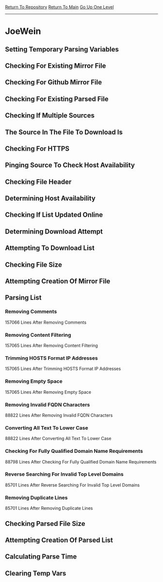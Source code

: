[Return To Repository](https://github.com/deathbybandaid/piholeparser/)
[Return To Main](https://github.com/deathbybandaid/piholeparser/blob/master/RecentRunLogs/Mainlog.md)
[Go Up One Level](https://github.com/deathbybandaid/piholeparser/blob/master/RecentRunLogs/TopLevelScripts/30-Processing-External-Blacklists.md)
____________________________________
# JoeWein
## Setting Temporary Parsing Variables
## Checking For Existing Mirror File
## Checking For Github Mirror File
## Checking For Existing Parsed File
## Checking If Multiple Sources
## The Source In The File To Download Is
## Checking For HTTPS
## Pinging Source To Check Host Availability
## Checking File Header
## Determining Host Availability
## Checking If List Updated Online
## Determining Download Attempt
## Attempting To Download List
## Checking File Size
## Attempting Creation Of Mirror File
## Parsing List
### Removing Comments
157066 Lines After Removing Comments
### Removing Content Filtering
157065 Lines After Removing Content Filtering
### Trimming HOSTS Format IP Addresses
157065 Lines After Trimming HOSTS Format IP Addresses
### Removing Empty Space
157065 Lines After Removing Empty Space
### Removing Invalid FQDN Characters
88822 Lines After Removing Invalid FQDN Characters
### Converting All Text To Lower Case
88822 Lines After Converting All Text To Lower Case
### Checking For Fully Qualified Domain Name Requirements
88798 Lines After Checking For Fully Qualified Domain Name Requirements
### Reverse Searching For Invalid Top Level Domains
85701 Lines After Reverse Searching For Invalid Top Level Domains
### Removing Duplicate Lines
85701 Lines After Removing Duplicate Lines
## Checking Parsed File Size
## Attempting Creation Of Parsed List
## Calculating Parse Time
## Clearing Temp Vars
